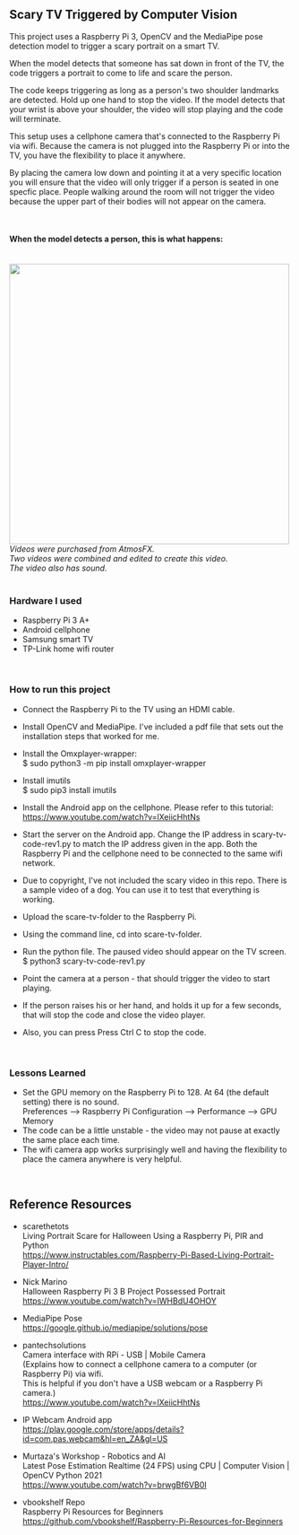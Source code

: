 ## Scary TV Triggered by Computer Vision

This project uses a Raspberry Pi 3, OpenCV and the MediaPipe pose detection model to trigger a scary portrait on a smart TV. 

When the model detects that someone has sat down in front of the TV, the code triggers a portrait to come to life and scare the person. 

The code keeps triggering as long as a person's two shoulder landmarks are detected. Hold up one hand to stop the video. If the model detects that your wrist is above your shoulder, the video will stop playing and the code will terminate.

This setup uses a cellphone camera that's connected to the Raspberry Pi via wifi. Because the camera is not plugged into the Raspberry Pi or into the TV, you have the flexibility to place it anywhere.

By placing the camera low down and pointing it at a very specific location you will ensure that the video will only trigger if a person is seated in one specfic place. People walking around the room will not trigger the video because the upper part of their bodies will not appear on the camera.

<br>

#### When the model detects a person, this is what happens:

<br>
<img src="https://github.com/vbookshelf/Scary-TV-Triggered-by-Computer-Vision/blob/main/images/scare-portrait5.gif" width="500"></img>
<i>Videos were purchased from AtmosFX.<br>
Two videos were combined and edited to create this video.<br>
The video also has sound.</i>

<br>

<br>

### Hardware I used

- Raspberry Pi 3 A+
- Android cellphone
- Samsung smart TV
- TP-Link home wifi router

<br>


### How to run this project

- Connect the Raspberry Pi to the TV using an HDMI cable.<br>

- Install OpenCV and MediaPipe. I've included a pdf file that sets out the installation steps that worked for me.
- Install the Omxplayer-wrapper:<br>
$ sudo python3 -m pip install omxplayer-wrapper

- Install imutils<br>
$ sudo pip3 install imutils

- Install the Android app on the cellphone. Please refer to this tutorial:<br>
https://www.youtube.com/watch?v=lXeiicHhtNs
- Start the server on the Android app. Change the IP address in scary-tv-code-rev1.py to match the IP address given in the app. Both the Raspberry Pi and the cellphone need to be connected to the same wifi network.

- Due to copyright, I've not included the scary video in this repo. There is a sample video of a dog. You can use it to test that everything is working.
- Upload the scare-tv-folder to the Raspberry Pi.


- Using the command line, cd into scare-tv-folder. 
- Run the python file. The paused video should appear on the TV screen.<br>
$ python3 scary-tv-code-rev1.py

- Point the camera at a person - that should trigger the video to start playing.
- If the person raises his or her hand, and holds it up for a few seconds, that will stop the code and close the video player.
- Also, you can press Press Ctrl C to stop the code.

<br>

### Lessons Learned

- Set the GPU memory on the Raspberry Pi to 128. At 64 (the default setting) there is no sound.<br>
Preferences --> Raspberry Pi Configuration --> Performance --> GPU Memory
- The code can be a little unstable - the video may not pause at exactly the same place each time.
- The wifi camera app works surprisingly well and having the flexibility to place the camera anywhere is very helpful.

<br>

## Reference Resources

- scarethetots<br>
Living Portrait Scare for Halloween Using a Raspberry Pi, PIR and Python<br>
https://www.instructables.com/Raspberry-Pi-Based-Living-Portrait-Player-Intro/

- Nick Marino<br>
Halloween Raspberry Pi 3 B Project Possessed Portrait<br>
https://www.youtube.com/watch?v=IWHBdU4OHOY

- MediaPipe Pose<br>
https://google.github.io/mediapipe/solutions/pose

- pantechsolutions<br>
Camera interface with RPi - USB | Mobile Camera<br>
(Explains how to connect a cellphone camera to a computer (or Raspberry Pi) via wifi.<br>
This is helpful if you don't have a USB webcam or a Raspberry Pi camera.)<br>
https://www.youtube.com/watch?v=lXeiicHhtNs

- IP Webcam Android app<br>
https://play.google.com/store/apps/details?id=com.pas.webcam&hl=en_ZA&gl=US

- Murtaza's Workshop - Robotics and AI<br>
Latest Pose Estimation Realtime (24 FPS) using CPU | Computer Vision | OpenCV Python 2021<br>
https://www.youtube.com/watch?v=brwgBf6VB0I

- vbookshelf Repo<br>
Raspberry Pi Resources for Beginners<br>
https://github.com/vbookshelf/Raspberry-Pi-Resources-for-Beginners


<br>
